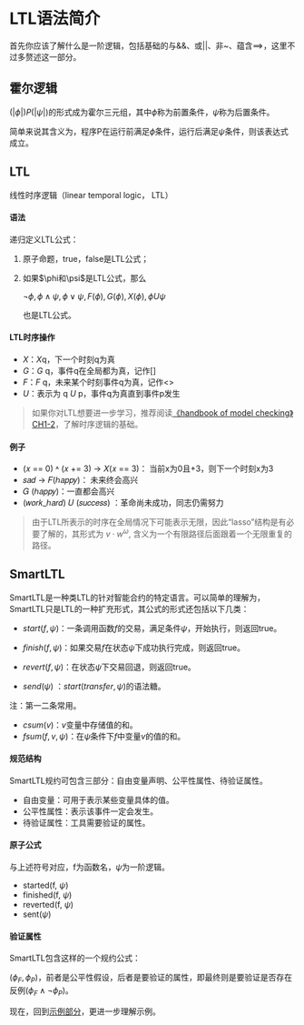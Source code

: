 # LTL语法简介

首先你应该了解什么是一阶逻辑，包括基础的与&&、或||、非~、蕴含==>，这里不过多赘述这一部分。	

## 霍尔逻辑

$(|\phi|)P(|\psi|)$的形式成为霍尔三元组，其中$\phi$称为前置条件，$\psi$称为后置条件。

简单来说其含义为，程序P在运行前满足$\phi$条件，运行后满足$\psi$条件，则该表达式成立。

## LTL

线性时序逻辑（linear temporal logic， LTL）

#### 语法

递归定义LTL公式：

1. 原子命题，true，false是LTL公式；

2. 如果$\phi和\psi$是LTL公式，那么

   $\neg \phi,\phi \land \psi,\phi \lor \psi,F(\phi),G(\phi),X(\phi),\phi U \psi$

   也是LTL公式。

#### LTL时序操作

- $X$：$X$q，下一个时刻q为真
- $G$：$G$ q，事件q在全局都为真，记作[]
- $F$：$F$ q，未来某个时刻事件q为真，记作<>
- $U$：表示为 q $U$ p，事件q为真直到事件p发生

> 如果你对LTL想要进一步学习，推荐阅读[《handbook of model checking》CH1-2](https://link.springer.com/book/10.1007/978-3-319-10575-8)，了解时序逻辑的基础。

#### 例子

-  (𝑥 == 0) ˄ (𝑥 += 3) → 𝑋(𝑥 == 3)：   当前x为0且+3，则下一个时刻x为3
- 𝑠𝑎𝑑 → 𝐹(ℎ𝑎𝑝𝑝𝑦)： 未来终会高兴
- 𝐺 (ℎ𝑎𝑝𝑝𝑦)：一直都会高兴
-   (𝑤𝑜𝑟𝑘_ℎ𝑎𝑟𝑑) 𝑈 (𝑠𝑢𝑐𝑐𝑒𝑠𝑠)  ：革命尚未成功，同志仍需努力

> 由于LTL所表示的时序在全局情况下可能表示无限，因此“lasso”结构是有必要了解的，其形式为 $v \cdot w^\omega$,  含义为一个有限路径后面跟着一个无限重复的路径。

## SmartLTL

SmartLTL是一种类LTL的针对智能合约的特定语言。可以简单的理解为，SmartLTL只是LTL的一种扩充形式，其公式的形式还包括以下几类：

- $start(f,\psi)$：一条调用函数$f$的交易，满足条件$\psi$，开始执行，则返回true。

- $finish(f,\psi)$：如果交易$f$在状态$\psi$下成功执行完成，则返回true。
- $revert(f,\psi)$：在状态$\psi$下交易回退，则返回true。
- $send(\psi)$ ：$start(transfer,\psi)$的语法糖。

注：第一二条常用。

- $csum(v)$：$v$变量中存储值的和。
- $fsum(f,v,\psi)$：在$\psi$条件下$f$中变量$v$的值的和。

#### 规范结构

SmartLTL规约可包含三部分：自由变量声明、公平性属性、待验证属性。

- 自由变量：可用于表示某些变量具体的值。
- 公平性属性：表示该事件一定会发生。
- 待验证属性：工具需要验证的属性。

#### 原子公式

与上述符号对应，f为函数名，$\psi$为一阶逻辑。

- started(f, $\psi$)
- finished(f, $\psi$)
- reverted(f, $\psi$)
- sent($\psi$)

#### 验证属性

SmartLTL包含这样的一个规约公式：

$(\phi_F,\phi_P)$，前者是公平性假设，后者是要验证的属性，即最终则是要验证是否存在反例$(\phi_F \land \neg \phi_P)$。

现在，回到[示例部分](README.md)，更进一步理解示例。

